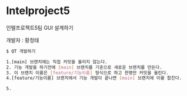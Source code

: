 # Intelproject5
인텔프로젝트5팀
GUI 설계하기

개발자 : 황정태 
```sh
$ QT 개발하기

1.[main] 브랜치에는 직접 커밋을 올리지 않는다.
2. 기능 개발을 하기전에 [main] 브렌치를 기준으로 새로운 브렌치를 만든다.
3. 이 브랜치 이름은 [feature/기능이름] 형식으로 하고 한명만 커밋을 올린다.
4.[feature/기능이름] 브랜치에서 기능 개발이 끝나면 [main] 브랜치에 이를 합친다.

5.